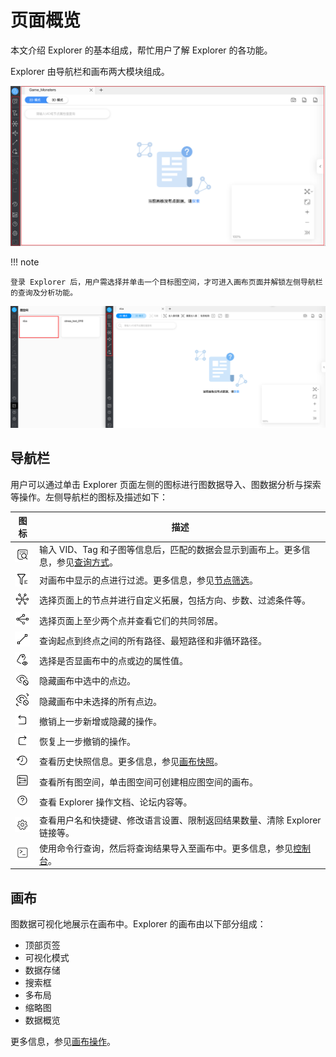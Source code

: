 # 页面概览

本文介绍 Explorer 的基本组成，帮忙用户了解 Explorer 的各功能。

Explorer 由导航栏和画布两大模块组成。

![explorer-overview](figs/explorer-overview-1.png)

!!! note

    登录 Explorer 后，用户需选择并单击一个目标图空间，才可进入画布页面并解锁左侧导航栏的查询及分析功能。
    
![explorer-overview-graph_space](figs/explorer-overview-graphspace.png)

## 导航栏

用户可以通过单击 Explorer 页面左侧的图标进行图数据导入、图数据分析与探索等操作。左侧导航栏的图标及描述如下：

| 图标  | 描述 |
| ----- | ---- |
| ![query](figs/nav-query2.png) | 输入 VID、Tag 和子图等信息后，匹配的数据会显示到画布上。更多信息，参见[查询方式](ex-ug-query-exploration.md)。     |
| ![filter](figs/nav-filter.png) | 对画布中显示的点进行过滤。更多信息，参见[节点筛选](node-filtering.md)。     |
| ![expand](figs/nav-expand.png) | 选择页面上的节点并进行自定义拓展，包括方向、步数、过滤条件等。    |
| ![commonNeighbor](figs/nav-commonNeighbor.png) | 选择页面上至少两个点并查看它们的共同邻居。     |
| ![findPath](figs/nav-findPath.png) | 查询起点到终点之间的所有路径、最短路径和非循环路径。     |
| ![propertyView](figs/nav-propertyView.png) | 选择是否显画布中的点或边的属性值。     |
| ![hide](figs/nav-miss.png) | 隐藏画布中选中的点边。     |
| ![hideReverse](figs/nav-missReverse.png) | 隐藏画布中未选择的所有点边。     |
| ![Revoke](figs/nav-Revoke.png) | 撤销上一步新增或隐藏的操作。     |
| ![Redo](figs/redo.png) | 恢复上一步撤销的操作。     |
| ![snapshot](figs/snapshot-history.png) | 查看历史快照信息。更多信息，参见[画布快照](canvas-operations/canvas-snapshot.md)。     |
| ![graphSpace](figs/nav-graphSpace.png) | 查看所有图空间，单击图空间可创建相应图空间的画布。     |
| ![Help](figs/nav-help.png) | 查看 Explorer 操作文档、论坛内容等。     |
| ![Setup](figs/nav-setup.png) | 查看用户名和快捷键、修改语言设置、限制返回结果数量、清除 Explorer 链接等。|
| ![Console](figs/nav-console.png) | 使用命令行查询，然后将查询结果导入至画布中。更多信息，参见[控制台](explorer-console.md)。   |

## 画布

图数据可视化地展示在画布中。Explorer 的画布由以下部分组成：

- 顶部页签
- 可视化模式
- 数据存储
- 搜索框
- 多布局
- 缩略图
- 数据概览

更多信息，参见[画布操作](canvas-operations/canvas-overview.md)。
